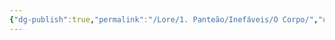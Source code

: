 ```yaml
---
{"dg-publish":true,"permalink":"/Lore/1. Panteão/Inefáveis/O Corpo/","updated":"2025-06-15T19:40:25.581-03:00"}
---
```


